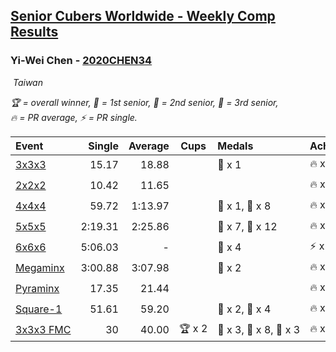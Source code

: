 <style>table {white-space: nowrap;}</style>
<link rel="stylesheet" type="text/css" href="/scw-comp/css/flags.css" />

## [Senior Cubers Worldwide - Weekly Comp Results](/scw-comp/results/)
### Yi-Wei Chen - [2020CHEN34](https://www.worldcubeassociation.org/persons/2020CHEN34)

<i class="flag flag-TW" />&nbsp;Taiwan

<span style="white-space: nowrap;">🏆 = overall winner</span>, <span style="white-space: nowrap;">🥇 = 1st senior</span>, <span style="white-space: nowrap;">🥈 = 2nd senior</span>, <span style="white-space: nowrap;">🥉 = 3rd senior</span>, <span style="white-space: nowrap;">🔥 = PR average</span>, <span style="white-space: nowrap;">⚡ = PR single</span>.

| Event | Single | Average | Cups | Medals | Achievements|
| :-- | --: | --: | :--: | :-- | :-- |
| [3x3x3](333.md) | 15.17 | 18.88 |  | 🥉 x 1 | 🔥 x 7, ⚡ x 3 |
| [2x2x2](222.md) | 10.42 | 11.65 |  |  | 🔥 x 1, ⚡ x 1 |
| [4x4x4](444.md) | 59.72 | 1:13.97 |  | 🥈 x 1, 🥉 x 8 | 🔥 x 9, ⚡ x 5 |
| [5x5x5](555.md) | 2:19.31 | 2:25.86 |  | 🥈 x 7, 🥉 x 12 | 🔥 x 14, ⚡ x 12 |
| [6x6x6](666.md) | 5:06.03 | - |  | 🥉 x 4 | ⚡ x 4 |
| [Megaminx](minx.md) | 3:00.88 | 3:07.98 |  | 🥉 x 2 | 🔥 x 1, ⚡ x 5 |
| [Pyraminx](pyram.md) | 17.35 | 21.44 |  |  | 🔥 x 1, ⚡ x 1 |
| [Square-1](sq1.md) | 51.61 | 59.20 |  | 🥈 x 2, 🥉 x 4 | 🔥 x 2, ⚡ x 2 |
| [3x3x3 FMC](333fm.md) | 30 | 40.00 | 🏆 x 2 | 🥇 x 3, 🥈 x 8, 🥉 x 3 | 🔥 x 1, ⚡ x 4 |

<!-- Global site tag (gtag.js) - Google Analytics -->
<script async src="https://www.googletagmanager.com/gtag/js?id=UA-86348435-3"></script>
<script>window.dataLayer = window.dataLayer || []; function gtag() {dataLayer.push(arguments);} gtag('js', new Date()); gtag('config', 'UA-86348435-3');</script>
